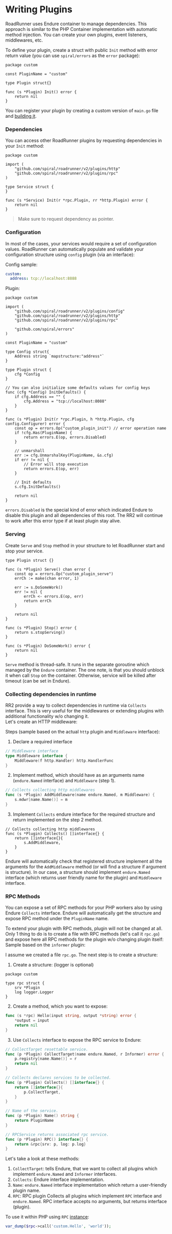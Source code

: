 # Writing Plugins

RoadRunner uses Endure container to manage dependencies. This approach is similar to the PHP Container implementation
with automatic method injection. You can create your own plugins, event listeners, middlewares, etc.

To define your plugin, create a struct with public `Init` method with error return value (you can use `spiral/errors` as
the `error` package):

```golang
package custom

const PluginName = "custom"

type Plugin struct{}

func (s *Plugin) Init() error {
	return nil
}
```

You can register your plugin by creating a custom version of `main.go` file and [building it](/beep-beep/build.md).

### Dependencies

You can access other RoadRunner plugins by requesting dependencies in your `Init` method:

```golang
package custom

import (
	"github.com/spiral/roadrunner/v2/plugins/http"
	"github.com/spiral/roadrunner/v2/plugins/rpc"
)

type Service struct {
}

func (s *Service) Init(r *rpc.Plugin, rr *http.Plugin) error {
	return nil
}
```

> Make sure to request dependency as pointer.

### Configuration

In most of the cases, your services would require a set of configuration values. RoadRunner can automatically populate
and validate your configuration structure using `config` plugin (via an interface):

Config sample:
```yaml
custom:
  address: tcp://localhost:8888
```

Plugin:

```golang
package custom

import (
	"github.com/spiral/roadrunner/v2/plugins/config"
	"github.com/spiral/roadrunner/v2/plugins/http"
	"github.com/spiral/roadrunner/v2/plugins/rpc"

	"github.com/spiral/errors"
)

const PluginName = "custom"

type Config struct{
	Address string `mapstructure:"address"`
}

type Plugin struct {
	cfg *Config
}

// You can also initialize some defaults values for config keys
func (cfg *Config) InitDefaults() {
	if cfg.Address == "" {
		cfg.Address = "tcp://localhost:8088"
    }
}

func (s *Plugin) Init(r *rpc.Plugin, h *http.Plugin, cfg config.Configurer) error {
	const op = errors.Op("custom_plugin_init") // error operation name
	if !cfg.Has(PluginName) {
		return errors.E(op, errors.Disabled)
	}

	// unmarshall 
	err := cfg.UnmarshalKey(PluginName, &s.cfg)
	if err != nil {
		// Error will stop execution
		return errors.E(op, err)
	}

	// Init defaults
	s.cfg.InitDefaults()
	
	return nil
}

```

`errors.Disabled` is the special kind of error which indicated Endure to disable this plugin and all dependencies of
this root. The RR2 will continue to work after this error type if at least plugin stay alive.

### Serving

Create `Serve` and `Stop` method in your structure to let RoadRunner start and stop your service.

```golang
type Plugin struct {}

func (s *Plugin) Serve() chan error {
	const op = errors.Op("custom_plugin_serve")
    errCh := make(chan error, 1)
    
    err := s.DoSomeWork()
    err != nil {
    	errCh <- errors.E(op, err)
    	return errCh
    }
    
    return nil
}

func (s *Plugin) Stop() error {
    return s.stopServing()
}

func (s *Plugin) DoSomeWork() error {
	return nil
}
```
`Serve` method is thread-safe. It runs in the separate goroutine which managed by the `Endure` container. The one note, is that you should unblock it when call `Stop` on the container. Otherwise, service will be killed after timeout (can be set in Endure).

### Collecting dependencies in runtime
RR2 provide a way to collect dependencies in runtime via `Collects` interface. This is very useful for the middlewares or extending plugins with additional functionality w/o changing it.   
Let's create an HTTP middleware:

Steps (sample based on the actual `http` plugin and `Middleware` interface):
1. Declare a required interface
```go
// Middleware interface
type Middleware interface {
	Middleware(f http.Handler) http.HandlerFunc
}
```

2. Implement method, which should have as an arguments name (`endure.Named` interface) and `Middleware` (step 1).

```go
// Collects collecting http middlewares
func (s *Plugin) AddMiddleware(name endure.Named, m Middleware) {
    s.mdwr[name.Name()] = m
}
```

3. Implement `Collects` endure interface for the required structure and return implemented on the step 2 method.

```golang
// Collects collecting http middlewares
func (s *Plugin) Collects() []interface{} {
    return []interface{}{
        s.AddMiddleware,
    }
}
```

Endure will automatically check that registered structure implement all the arguments for the `AddMiddleware` method (or will find a structure if argument is structure). In our case, a structure should implement `endure.Named` interface (which returns user friendly name for the plugin) and `Middleware` interface.

### RPC Methods

You can expose a set of RPC methods for your PHP workers also by using Endure `Collects` interface. Endure will automatically get the structure and expose RPC method under the `PluginName` name.

To extend your plugin with RPC methods, plugin will not be changed at all. Only 1 thing to do is to create a file with RPC methods (let's call it `rpc.go`) and expose here all RPC methods for the plugin w/o changing plugin itself:   
Sample based on the `informer` plugin:   

I assume we created a file `rpc.go`. The next step is to create a structure:
1. Create a structure: (logger is optional)

```golang
package custom

type rpc struct {
	srv *Plugin
	log logger.Logger
}
```
2. Create a method, which you want to expose:

```go
func (s *rpc) Hello(input string, output *string) error {
	*output = input
	return nil
}
```
3. Use `Collects` interface to expose the RPC service to Endure:

```go
// CollectTarget resettable service.
func (p *Plugin) CollectTarget(name endure.Named, r Informer) error {
	p.registry[name.Name()] = r
	return nil
}

// Collects declares services to be collected.
func (p *Plugin) Collects() []interface{} {
	return []interface{}{
		p.CollectTarget,
	}
}

// Name of the service.
func (p *Plugin) Name() string {
	return PluginName
}

// RPCService returns associated rpc service.
func (p *Plugin) RPC() interface{} {
	return &rpc{srv: p, log: p.log}
}
```

Let's take a look at these methods:   
1. `CollectTarget`: tells Endure, that we want to collect all plugins which implement `endure.Named` and `Informer` interfaces.
2. `Collects`: Endure interface implementation.
3. `Name`: `endure.Named` interface implementation which return a user-friendly plugin name.
4. `RPC`: RPC plugin Collects all plugins which implement `RPC` interface and `endure.Named`. RPC interface accepts no arguments, but returns interface (plugin).

To use it within PHP using `RPC` [instance](/beep-beep/rpc.md):

```php
var_dump($rpc->call('custom.Hello', 'world'));
```
